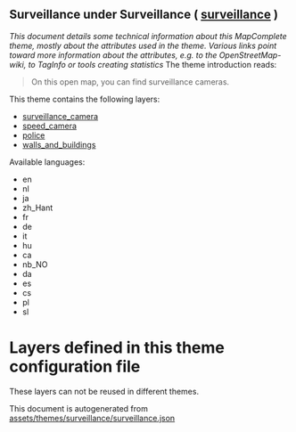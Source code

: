 [//]: # (WARNING: this file is automatically generated. Please find the sources at the bottom and edit those sources)

## Surveillance under Surveillance ( [surveillance](https://mapcomplete.org/surveillance) )
_This document details some technical information about this MapComplete theme, mostly about the attributes used in the theme. Various links point toward more information about the attributes, e.g. to the OpenStreetMap-wiki, to TagInfo or tools creating statistics_
The theme introduction reads:

> On this open map, you can find surveillance cameras.

This theme contains the following layers:

 - [surveillance_camera](../Layers/surveillance_camera.md)
 - [speed_camera](../Layers/speed_camera.md)
 - [police](../Layers/police.md)
 - [walls_and_buildings](../Layers/walls_and_buildings.md)

Available languages:

 - en
 - nl
 - ja
 - zh_Hant
 - fr
 - de
 - it
 - hu
 - ca
 - nb_NO
 - da
 - es
 - cs
 - pl
 - sl

# Layers defined in this theme configuration file
These layers can not be reused in different themes.


This document is autogenerated from [assets/themes/surveillance/surveillance.json](https://github.com/pietervdvn/MapComplete/blob/develop/assets/themes/surveillance/surveillance.json)
